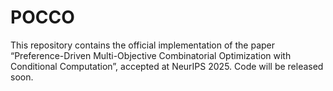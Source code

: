 # POCCO
This repository contains the official implementation of the paper “Preference-Driven Multi-Objective Combinatorial Optimization with Conditional Computation”, accepted at NeurIPS 2025. Code will be released soon.
